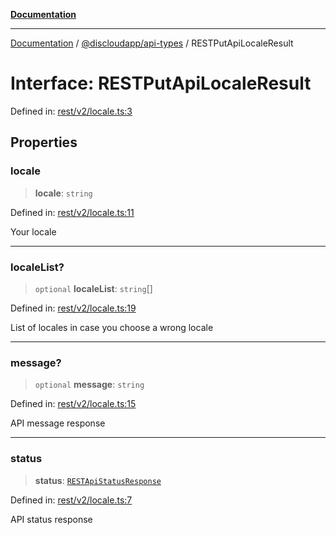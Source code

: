 [**Documentation**](../../../README.md)

***

[Documentation](../../../packages.md) / [@discloudapp/api-types](../README.md) / RESTPutApiLocaleResult

# Interface: RESTPutApiLocaleResult

Defined in: [rest/v2/locale.ts:3](https://github.com/discloud/discloud.app/blob/5b4e3fe9c701f0b4f5ffa4246f463403d1e47fa1/packages/api-types/rest/v2/locale.ts#L3)

## Properties

### locale

> **locale**: `string`

Defined in: [rest/v2/locale.ts:11](https://github.com/discloud/discloud.app/blob/5b4e3fe9c701f0b4f5ffa4246f463403d1e47fa1/packages/api-types/rest/v2/locale.ts#L11)

Your locale

***

### localeList?

> `optional` **localeList**: `string`[]

Defined in: [rest/v2/locale.ts:19](https://github.com/discloud/discloud.app/blob/5b4e3fe9c701f0b4f5ffa4246f463403d1e47fa1/packages/api-types/rest/v2/locale.ts#L19)

List of locales in case you choose a wrong locale

***

### message?

> `optional` **message**: `string`

Defined in: [rest/v2/locale.ts:15](https://github.com/discloud/discloud.app/blob/5b4e3fe9c701f0b4f5ffa4246f463403d1e47fa1/packages/api-types/rest/v2/locale.ts#L15)

API message response

***

### status

> **status**: [`RESTApiStatusResponse`](../type-aliases/RESTApiStatusResponse.md)

Defined in: [rest/v2/locale.ts:7](https://github.com/discloud/discloud.app/blob/5b4e3fe9c701f0b4f5ffa4246f463403d1e47fa1/packages/api-types/rest/v2/locale.ts#L7)

API status response
